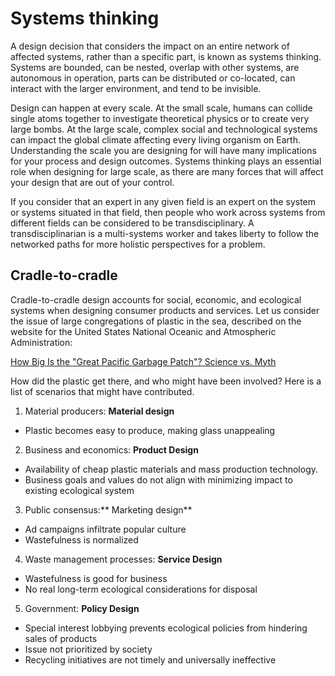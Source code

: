 # Systems thinking
A design decision that considers the impact on an entire network of affected systems, rather than a specific part, is known as systems thinking. Systems are bounded, can be nested, overlap with other systems, are autonomous in operation, parts can be distributed or co-located, can interact with the larger environment, and tend to be invisible.

Design can happen at every scale. At the small scale, humans can collide single atoms together to investigate theoretical physics or to create very large bombs. At the large scale, complex social and technological systems can impact the global climate affecting every living organism on Earth. Understanding the scale you are designing for will have many implications for your process and design outcomes. Systems thinking plays an essential role when designing for large scale, as there are many forces that will affect your design that are out of your control.

If you consider that an expert in any given field is an expert on the system or systems situated in that field, then people who work across systems from different fields can be considered to be transdisciplinary. A transdisciplinarian is a multi-systems worker and takes liberty to follow the networked paths for more holistic perspectives for a problem. 

## Cradle-to-cradle

Cradle-to-cradle design accounts for social, economic, and ecological systems when designing consumer products and services. Let us consider the issue of large congregations of plastic in the sea, described on the website for the United States National Oceanic and Atmospheric Administration:

[How Big Is the "Great Pacific Garbage Patch"? Science vs. Myth](http://response.restoration.noaa.gov/about/media/how-big-great-pacific-garbage-patch-science-vs-myth.html)

How did the plastic get there, and who might have been involved? Here is a list of scenarios that might have contributed.

1. Material producers: **Material design**
  - Plastic becomes easy to produce, making glass unappealing
2. Business and economics: **Product Design**
  - Availability of cheap plastic materials and mass production technology.
  - Business goals and values do not align with minimizing impact to existing ecological system
3. Public consensus:** Marketing design**
  - Ad campaigns infiltrate popular culture
  - Wastefulness is normalized
4. Waste management processes: **Service Design**
  - Wastefulness is good for business
  - No real long-term ecological considerations for disposal
5. Government: **Policy Design**
  - Special interest lobbying prevents ecological policies from hindering sales of products
  - Issue not prioritized by society
  - Recycling initiatives are not timely and universally ineffective